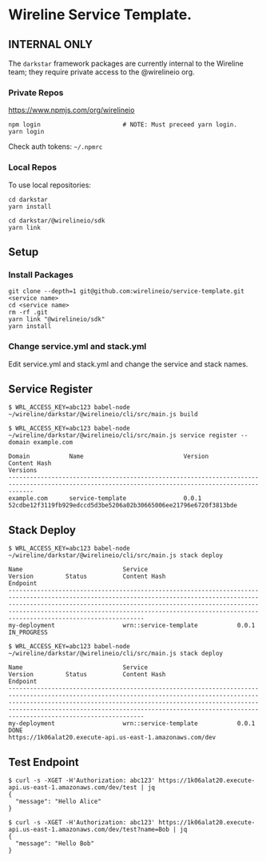 # Wireline Service Template.

## INTERNAL ONLY

The `darkstar` framework packages are currently internal to the Wireline team; they require private access to the @wirelineio org.

### Private Repos

https://www.npmjs.com/org/wirelineio

~~~~
npm login                       # NOTE: Must preceed yarn login.
yarn login
~~~~

Check auth tokens: `~/.npmrc`


### Local Repos

To use local repositories:

~~~~
cd darkstar
yarn install

cd darkstar/@wirelineio/sdk
yarn link
~~~~


## Setup

### Install Packages

```
git clone --depth=1 git@github.com:wirelineio/service-template.git <service name>
cd <service name>
rm -rf .git
yarn link "@wirelineio/sdk"
yarn install
```

### Change service.yml and stack.yml

Edit service.yml and stack.yml and change the service and stack names.

## Service Register

```
$ WRL_ACCESS_KEY=abc123 babel-node ~/wireline/darkstar/@wirelineio/cli/src/main.js build
```

```
$ WRL_ACCESS_KEY=abc123 babel-node ~/wireline/darkstar/@wirelineio/cli/src/main.js service register --domain example.com

Domain           Name                            Version         Content Hash                                                            Versions
---------------------------------------------------------------------------------------------------------------------------------------------------
example.com      service-template                0.0.1           52cdbe12f3119fb929edccd5d3be5206a02b30665006ee21796e6720f3813bde
```

## Stack Deploy

```
$ WRL_ACCESS_KEY=abc123 babel-node ~/wireline/darkstar/@wirelineio/cli/src/main.js stack deploy

Name                            Service                         Version         Status          Content Hash                                                            Endpoint
------------------------------------------------------------------------------------------------------------------------------------------------------------------------------------------------------------------------------------------------------------------------------------------------------------------------------
my-deployment                   wrn::service-template           0.0.1           IN_PROGRESS
```

```
$ WRL_ACCESS_KEY=abc123 babel-node ~/wireline/darkstar/@wirelineio/cli/src/main.js stack deploy

Name                            Service                         Version         Status          Content Hash                                                            Endpoint
------------------------------------------------------------------------------------------------------------------------------------------------------------------------------------------------------------------------------------------------------------------------------------------------------------------------------
my-deployment                   wrn::service-template           0.0.1           DONE                                                                                    https://1k06alat20.execute-api.us-east-1.amazonaws.com/dev
```

## Test Endpoint

```
$ curl -s -XGET -H'Authorization: abc123' https://1k06alat20.execute-api.us-east-1.amazonaws.com/dev/test | jq
{
  "message": "Hello Alice"
}

$ curl -s -XGET -H'Authorization: abc123' https://1k06alat20.execute-api.us-east-1.amazonaws.com/dev/test?name=Bob | jq
{
  "message": "Hello Bob"
}
```


